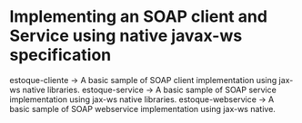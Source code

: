 # Implementing an SOAP client and Service using native javax-ws specification

estoque-cliente	-> A basic sample of SOAP client implementation using jax-ws native libraries.
estoque-service -> A basic sample of SOAP service implementation using jax-ws native libraries.
estoque-webservice -> A basic sample of SOAP webservice implementation using jax-ws native.
